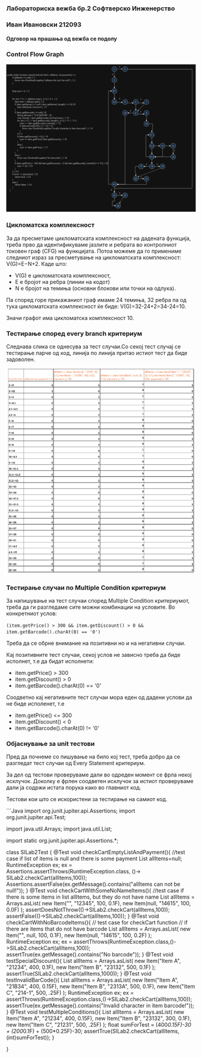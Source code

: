 <h3>Лабораториска вежба бр.2 Софтверско Инженерство</h3>
<h3> Иван Ивановски 212093</h3>
<h4>Одговор на прашања од вежба се подолу</h4>
<h3>Control Flow Graph</h3>
<img src="./SI_2024_lab2_resenie_CFG.PNG" alt="Slika na control flow graph na funckijata checkCart"/>
<h3>Цикломатска комплексност</h3>
<p>За да пресметаме цикломатската комплексност на дадената функција, треба прво да идентификуваме јазлите и ребрата во контролниот токовен граф (CFG) на функцијата.
Потоа можеме да го примениме следниот израз за пресметување на цикломатската комплексност:
V(G)=E−N+2. Каде што:</p>
<ul>
<li>V(G) е цикломатската комплексност,</li>
<li>E е бројот на ребра (линии на кодот)</li>
<li>N е бројот на темиња (основни блокови или точки на одлука).</li> 
</ul>
<p>Па според горе прикажаниот граф имаме 24 темиња, 32 ребра па од тука цикломатската комплексност ќе биде: V(G)=32-24+2=34-24=10.</p> 
<p>Значи графот има цикломатска комплексност 10.</p>
<h3>Тестирање според every branch критериум</h3>
<p>Следнава слика се однесува за тест случаи.Со секој тест случај се тестирање парче од код, линија по линија притао истиот тест да биде задоволен.</p>
<img src="SI_2024_lab2_every_branch_testiranje.PNG" alt="Mesto od slika so test slucai po every branch kriterium"/>
<h3>Тестирање случаи по Multiple Condition критериум</h3>
<p>За напишување на тест случаи според Multiple Condition критериумот, треба да ги разгледаме сите можни комбинации на условите. Во конкретниот услов:</p>
<code>(item.getPrice() > 300 && item.getDiscount() > 0 && item.getBarcode().charAt(0) == '0')</code>
<p>Треба да се обрне внимание на позитивни но и на негативни случаи.</p>
<p>Кај позитивните тест случаи, секој услов не зависно треба да биде исполнет, т.е да бидат исполнети:</p>
<ul>
    <li>item.getPrice() > 300</li>
    <li>item.getDiscount() > 0</li>
    <li>item.getBarcode().charAt(0) == '0'</li>
</ul>
<p>Соодветно кај негативните тест случаи мора еден од дадени услови да не биде исполенет, т.е  </p>
<ul>
    <li>item.getPrice() <= 300</li>
    <li>item.getDiscount() < 0</li>
    <li>item.getBarcode().charAt(0) != '0'</li>
</ul>
<h3>Објаснување за unit тестови</h3>
<p>Пред да почнеме со пишување на било кој тест, треба добро да се разгледат тест случаи од Every Statement критериум. </p>
<p>За дел од тестови проверуваме дали во одреден момент се фрла некој исклучок. Доколку е фрлен соодветен исклучок за истиот 
проверуваме дали ја содржи истата порука како во главниот код.</p>
<p>Тестови кои што се искористени за тестирање на самиот код.</p>
```Java
import org.junit.jupiter.api.Assertions;
import org.junit.jupiter.api.Test;

import java.util.Arrays;
import java.util.List;

import static org.junit.jupiter.api.Assertions.*;

class SILab2Test {
    @Test
    void checkCartEmptyListAndPayment(){
        //test case if list of items is null and there is some payment
        List<Item> allItems=null;
        RuntimeException ex;
        ex = Assertions.assertThrows(RuntimeException.class, ()-> SILab2.checkCart(allItems,100));
        Assertions.assertFalse(ex.getMessage().contains("allItems can not be null!"));
    }
    @Test
    void checkCartWithSomeNoNameItems(){
        //test case if there is some items in list allItems, but they do not have name
        List<Item> allItems = Arrays.asList(
                new Item("", "12345", 100, 0.1F),
                new Item(null, "14615", 100, 0.0F)
        );
        assertDoesNotThrow(()->SILab2.checkCart(allItems,100));
        assertFalse(()->SILab2.checkCart(allItems,100));
    }
    @Test
    void checkCartWithNoBarcodeItems(){
        // test case for checkCart function
        // if there are items that do not have barcode
        List<Item> allItems = Arrays.asList(
                new Item("", null, 100, 0.1F),
                new Item(null, "14615", 100, 0.2F)
        );
        RuntimeException ex;
        ex = assertThrows(RuntimeException.class,()->SILab2.checkCart(allItems,100));
        assertTrue(ex.getMessage().contains("No barcode"));
    }
    @Test
    void testSpecialDiscount(){
        List<Item> allItems = Arrays.asList(
                new Item("Item A", "21234", 400, 0.1F),
                new Item("Item B", "23132", 500, 0.1F)
        );
        assertTrue(SILab2.checkCart(allItems,1000));
    }
    @Test
    void testInvalidBarCode(){
        List<Item> allItems = Arrays.asList(
                new Item("Item A", "21B34", 400, 0.15F),
                new Item("Item B", "2313A", 500, 0.1F),
                new Item("Item C", "214-1", 500, .25F)
        );
        RuntimeException ex;
        ex = assertThrows(RuntimeException.class,()->SILab2.checkCart(allItems,100));
        assertTrue(ex.getMessage().contains("Invalid character in item barcode!"));
    }
    @Test
    void testMultipleConditions(){
        List<Item> allItems = Arrays.asList(
                new Item("Item A", "21234", 400, 0.15F),
                new Item("Item B", "23132", 300, 0.1F),
                new Item("Item C", "21231", 500, .25F)
        );
        float sumForTest = (400*0.15F)-30 + (200*0.1F) + (500*0.25F)-30;
        assertTrue(SILab2.checkCart(allItems,(int)sumForTest));
    }

}
```

